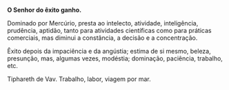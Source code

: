 **O Senhor do êxito ganho.**

  

Dominado por Mercúrio, presta ao intelecto, atividade, inteligência,
prudência, aptidão, tanto para atividades científicas como para práticas
comerciais, mas diminui a constância, a decisão e a concentração.

  

Êxito depois da impaciência e da angústia; estima de si mesmo, beleza,
presunção, mas, algumas vezes, modéstia; dominação, paciência, trabalho, etc.

  

Tiphareth de Vav. Trabalho, labor, viagem por mar.

